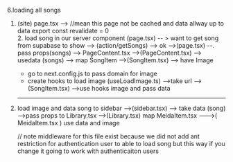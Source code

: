 6.loading all songs
   1. (site) page.tsx --> 
   //mean this page not be cached and data allway up to data
    export const revalidate = 0  
    2. load song in our server component
      (page.tsx) -- > want to get song from supabase to show 
      --> (action/getSongs) --> ok
      -->(page.tsx) --. pass props(songs) --> PageContent.tsx
      -->(PageContent.tsx) --> usedata (songs) --> map SongItem
      -->(SongItem.tsx) --> have Image 
         - go to next.config.js to pass domain for image
         - create hooks to load image (useLoadImage.ts) -->take url
      -->(SongItem.tsx) -->use hooks image and pass data

      ----------------------------------
   3. load image and data song to sidebar
      -->(sidebar.tsx) --> take data (song) -->pass props to Library.tsx
      -->(Library.tsx) map MeidaItem.tsx 
      --->( MeidaItem.tsx ) use data and image


      // note middleware for
      this file exist because we did not add ant restriction for authentication user to able to load song
       but this way if you change it going to work with authenticaiton users


